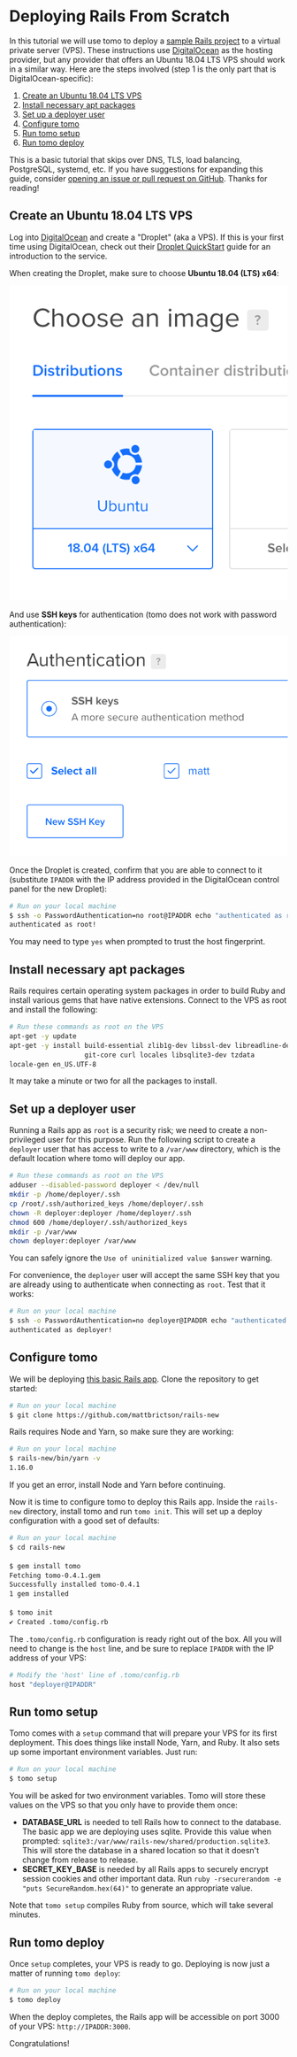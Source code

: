 # Deploying Rails From Scratch

In this tutorial we will use tomo to deploy a [sample Rails project](https://github.com/mattbrictson/rails-new) to a virtual private server (VPS). These instructions use [DigitalOcean](https://www.digitalocean.com) as the hosting provider, but any provider that offers an Ubuntu 18.04 LTS VPS should work in a similar way. Here are the steps involved (step 1 is the only part that is DigitalOcean-specific):

1. [Create an Ubuntu 18.04 LTS VPS](#create-an-ubuntu-18-lts-vps)
2. [Install necessary apt packages](#install-necessary-apt-packages)
3. [Set up a deployer user](#set-up-a-deployer-user)
4. [Configure tomo](#configure-tomo)
5. [Run tomo setup](#run-tomo-setup)
6. [Run tomo deploy](#run-tomo-deploy)

This is a basic tutorial that skips over DNS, TLS, load balancing, PostgreSQL, systemd, etc. If you have suggestions for expanding this guide, consider [opening an issue or pull request on GitHub](https://github.com/mattbrictson/tomo). Thanks for reading!

## Create an Ubuntu 18.04 LTS VPS

Log into [DigitalOcean](https://www.digitalocean.com) and create a "Droplet" (aka a VPS). If this is your first time using DigitalOcean, check out their [Droplet QuickStart](https://www.digitalocean.com/docs/droplets/quickstart/) guide for an introduction to the service.

When creating the Droplet, make sure to choose **Ubuntu 18.04 (LTS) x64**:

![Ubuntu 18.04 LTS](./ubuntu-18-lts@2x.png)

And use **SSH keys** for authentication (tomo does not work with password authentication):

![SSH Authentication](./ssh-auth@2x.png)

Once the Droplet is created, confirm that you are able to connect to it (substitute `IPADDR` with the IP address provided in the DigitalOcean control panel for the new Droplet):

```sh
# Run on your local machine
$ ssh -o PasswordAuthentication=no root@IPADDR echo "authenticated as root!"
authenticated as root!
```

You may need to type `yes` when prompted to trust the host fingerprint.

## Install necessary apt packages

Rails requires certain operating system packages in order to build Ruby and install various gems that have native extensions. Connect to the VPS as root and install the following:

```sh
# Run these commands as root on the VPS
apt-get -y update
apt-get -y install build-essential zlib1g-dev libssl-dev libreadline-dev \
                   git-core curl locales libsqlite3-dev tzdata
locale-gen en_US.UTF-8
```

It may take a minute or two for all the packages to install.

## Set up a deployer user

Running a Rails app as `root` is a security risk; we need to create a non-privileged user for this purpose. Run the following script to create a
`deployer` user that has access to write to a `/var/www` directory, which is the default location where tomo will deploy our app.

```sh
# Run these commands as root on the VPS
adduser --disabled-password deployer < /dev/null
mkdir -p /home/deployer/.ssh
cp /root/.ssh/authorized_keys /home/deployer/.ssh
chown -R deployer:deployer /home/deployer/.ssh
chmod 600 /home/deployer/.ssh/authorized_keys
mkdir -p /var/www
chown deployer:deployer /var/www
```

You can safely ignore the `Use of uninitialized value $answer` warning.

For convenience, the `deployer` user will accept the same SSH key that you are already using to authenticate when connecting as `root`. Test that it works:

```sh
# Run on your local machine
$ ssh -o PasswordAuthentication=no deployer@IPADDR echo "authenticated as deployer!"
authenticated as deployer!
```

## Configure tomo

We will be deploying [this basic Rails app](https://github.com/mattbrictson/rails-new). Clone the repository to get started:

```sh
# Run on your local machine
$ git clone https://github.com/mattbrictson/rails-new
```

Rails requires Node and Yarn, so make sure they are working:

```sh
# Run on your local machine
$ rails-new/bin/yarn -v
1.16.0
```

If you get an error, install Node and Yarn before continuing.

Now it is time to configure tomo to deploy this Rails app. Inside the `rails-new` directory, install tomo and run `tomo init`. This will set up a deploy configuration with a good set of defaults:

```sh
# Run on your local machine
$ cd rails-new

$ gem install tomo
Fetching tomo-0.4.1.gem
Successfully installed tomo-0.4.1
1 gem installed

$ tomo init
✔ Created .tomo/config.rb
```

The `.tomo/config.rb` configuration is ready right out of the box. All you will need to change is the `host` line, and be sure to replace `IPADDR` with the IP address of your VPS:

```ruby
# Modify the 'host' line of .tomo/config.rb
host "deployer@IPADDR"
```

## Run tomo setup

Tomo comes with a `setup` command that will prepare your VPS for its first deployment. This does things like install Node, Yarn, and Ruby. It also sets up some important environment variables. Just run:

```sh
# Run on your local machine
$ tomo setup
```

You will be asked for two environment variables. Tomo will store these values on the VPS so that you only have to provide them once:

- **DATABASE_URL** is needed to tell Rails how to connect to the database. The basic app we are deploying uses sqlite. Provide this value when prompted: `sqlite3:/var/www/rails-new/shared/production.sqlite3`. This will store the database in a shared location so that it doesn't change from release to release.
- **SECRET_KEY_BASE** is needed by all Rails apps to securely encrypt session cookies and other important data. Run `ruby -rsecurerandom -e "puts SecureRandom.hex(64)"` to generate an appropriate value.

Note that `tomo setup` compiles Ruby from source, which will take several minutes.

## Run tomo deploy

Once `setup` completes, your VPS is ready to go. Deploying is now just a matter of running `tomo deploy`:

```sh
# Run on your local machine
$ tomo deploy
```

When the deploy completes, the Rails app will be accessible on port 3000 of your VPS: `http://IPADDR:3000`.

Congratulations!
